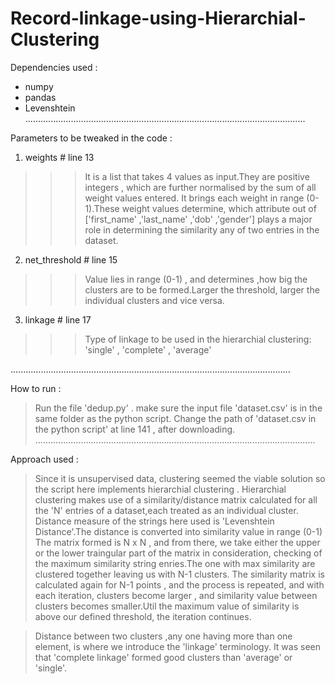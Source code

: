 # Record-linkage-using-Hierarchial-Clustering
Dependencies used : 

* numpy 
* pandas     
* Levenshtein
...............................................................................................................

Parameters to be tweaked in the code : 
1) weights         # line 13
>>> It is a list that takes 4 values as input.They are positive integers , which are further normalised by the sum of all weight values entered. It brings each weight in range (0-1).These weight values determine, which attribute out of 
['first_name' ,'last_name' ,'dob' ,'gender']  plays a major role in determining the similarity any of two  entries in the dataset.

2) net_threshold   # line 15
>>> Value lies in range (0-1) , and determines ,how big the clusters are to be formed.Larger the threshold, larger the individual clusters and vice versa.

3) linkage         # line 17
>>> Type of linkage to be used in the hierarchial clustering: 'single' , 'complete' , 'average'

...............................................................................................................

How to run : 
> Run the file 'dedup.py' . make sure the input file 'dataset.csv' is in the same folder as the python script.
> Change the path of 'dataset.csv in the python script' at line 141 , after downloading.
...............................................................................................................

Approach used : 
>  Since it is unsupervised data, clustering seemed the viable solution so the script here implements hierarchial clustering .
> Hierarchial clustering makes use of a similarity/distance matrix calculated for all the 'N' entries of a  dataset,each treated as an individual cluster.
> Distance measure of the strings here used is 'Levenshtein Distance'.The distance is converted into similarity value in range (0-1)
> The matrix formed is N x N  , and from there, we take either the upper or the lower traingular part of the matrix in consideration, checking of the maximum similarity string enries.The one with max similarity are clustered together leaving us  with N-1 clusters.
> The similarity matrix is calculated again for N-1 points , and the process is repeated, and with each iteration, clusters become larger , and similarity value between clusters becomes smaller.Util the maximum value of similarity is above our defined threshold, the iteration continues.

> Distance between two clusters ,any one having more than one element, is where we introduce the 'linkage' terminology.
It was seen that 'complete linkage' formed good clusters than 'average' or 'single'.
